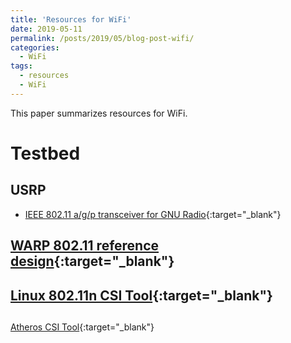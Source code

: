 ```yaml
---
title: 'Resources for WiFi'
date: 2019-05-11
permalink: /posts/2019/05/blog-post-wifi/
categories:
  - WiFi
tags:
  - resources
  - WiFi
---
```


This paper summarizes resources for WiFi.

# Testbed
## USRP
* [IEEE 802.11 a/g/p transceiver for GNU Radio](https://github.com/bastibl/gr-ieee802-11){:target="_blank"}
## [WARP 802.11 reference design](http://warpproject.org/trac/wiki/802.11){:target="_blank"}
## [Linux 802.11n CSI Tool](https://dhalperi.github.io/linux-80211n-csitool/){:target="_blank"}
## 
[Atheros CSI Tool](https://wands.sg/research/wifi/AtherosCSI/){:target="_blank"}




